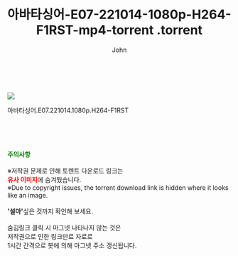 ﻿---
layout: post
title:  "                   아바타싱어-E07-221014-1080p-H264-F1RST-mp4-torrent                .torrent"
author: John
categories: [ TV ]
tags: [  ]
image: https://torrentrj58.com/uploadfile/full/5a4024f26d43ded360488a7d91d775b18f8e767b.jpg 
description: "                   아바타싱어-E07-221014-1080p-H264-F1RST-mp4-torrent                 torrent 정보 공유"
toc: true
toc_sticky: true
---

<br>
<p><img src="https://torrentrj58.com/uploadfile/full/5a4024f26d43ded360488a7d91d775b18f8e767b.jpg"/></p>
 아바타싱어.E07.221014.1080p.H264-F1RST  
    
<br><br><br>
<p data-ke-size="size16"><b><span style="color: green;">주의사항</span></b><br /><br />※저작권 문제로 인해 토렌트 다운로드 링크는<br /><b><span style="color: red;">유사 이미지</span></b>에 숨겨뒀습니다.<br />※Due to copyright issues, the torrent download link is hidden where it looks like an image.<br /><br /><b>'설마'</b>싶은 것까지 확인해 보세요.<br /><br />숨김링크 클릭 시 마그넷 나타나지 않는 것은<br />저작권으로 인한 링크만료 자료로<br />1시간 간격으로 봇에 의해 마그넷 주소 갱신됩니다.</p>
